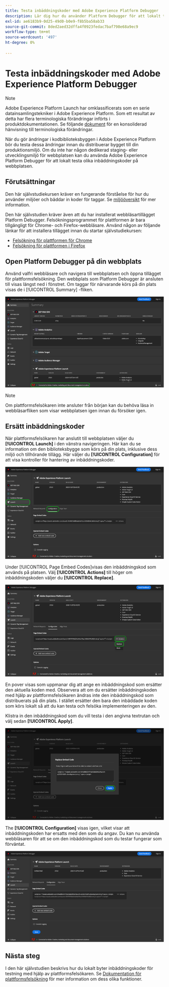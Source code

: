 ```yaml
---
title: Testa inbäddningskoder med Adobe Experience Platform Debugger
description: Lär dig hur du använder Platform Debugger för att lokalt testa olika inbäddningskoder för Adobe Experience Platform på din webbplats.
exl-id: ae6183b9-0d25-49d0-b0e9-f8b5ba58ab33
source-git-commit: 8ded2aed32dffa4f0923fedac7baf798e68a9ec9
workflow-type: tm+mt
source-wordcount: '497'
ht-degree: 0%

---
```


# Testa inbäddningskoder med Adobe Experience Platform Debugger

>[!NOTE]
>
>Adobe Experience Platform Launch har omklassificerats som en serie datainsamlingstekniker i Adobe Experience Platform. Som ett resultat av detta har flera terminologiska förändringar införts i produktdokumentationen. Se följande [dokument](../../term-updates.md) för en konsoliderad hänvisning till terminologiska förändringar.

När du gör ändringar i kodbiblioteksbyggen i Adobe Experience Platform bör du testa dessa ändringar innan du distribuerar bygget till din produktionsmiljö. Om du inte har någon dedikerad staging- eller utvecklingsmiljö för webbplatsen kan du använda Adobe Experience Platform Debugger för att lokalt testa olika inbäddningskoder på webbplatsen.

## Förutsättningar

Den här självstudiekursen kräver en fungerande förståelse för hur du använder miljöer och bäddar in koder för taggar. Se [miljööversikt](./environments.md) för mer information.

Den här självstudien kräver även att du har installerat webbläsartillägget Platform Debugger. Felsökningsprogrammet för plattformen är bara tillgängligt för Chrome- och Firefox-webbläsare. Använd någon av följande länkar för att installera tillägget innan du startar självstudiekursen:

* [Felsökning för plattformen för Chrome](https://chrome.google.com/webstore/detail/adobe-experience-platform/bfnnokhpnncpkdmbokanobigaccjkpob)
* [Felsökning för plattformen i Firefox](https://addons.mozilla.org/en-US/firefox/addon/adobe-experience-platform-dbg/)

## Open Platform Debugger på din webbplats

Använd valfri webbläsare och navigera till webbplatsen och öppna tillägget för plattformsfelsökning. Den webbplats som Platform Debugger är ansluten till visas längst ned i fönstret. Om taggar för närvarande körs på din plats visas de i [!UICONTROL Summary] -fliken.

![](./images/embed-code-testing/summary.png)

>[!NOTE]
>
>Om plattformsfelsökaren inte ansluter från början kan du behöva läsa in webbläsarfliken som visar webbplatsen igen innan du försöker igen.

## Ersätt inbäddningskoder

När plattformsfelsökaren har anslutit till webbplatsen väljer du **[!UICONTROL Launch]** i den vänstra navigeringen. Här kan du se information om den biblioteksbygge som körs på din plats, inklusive dess miljö och tillhörande tillägg. Här väljer du **[!UICONTROL Configuration]** för att visa kontroller för hantering av inbäddningskoder.

![](./images/embed-code-testing/launch-tab.png)

Under [!UICONTROL Page Embed Codes]visas den inbäddningskod som används på platsen. Välj **[!UICONTROL Actions]** till höger om inbäddningskoden väljer du **[!UICONTROL Replace]**.

![](./images/embed-code-testing/replace.png)

En pover visas som uppmanar dig att ange en inbäddningskod som ersätter den aktuella koden med. Observera att om du ersätter inbäddningskoden med hjälp av plattformsfelsökaren ändras inte den inbäddningskod som distribuerats på din plats. I stället ersätter den bara den inbäddade koden som körs lokalt så att du kan testa och felsöka implementeringen av den.

Klistra in den inbäddningskod som du vill testa i den angivna textrutan och välj sedan **[!UICONTROL Apply]**.

![](./images/embed-code-testing/paste-code.png)

The **[!UICONTROL Configuration]** visas igen, vilket visar att inbäddningskoden har ersatts med den som du angav. Du kan nu använda webbläsaren för att se om den inbäddningskod som du testar fungerar som förväntat.

![](./images/embed-code-testing/code-replaced.png)

## Nästa steg

I den här självstudien beskrivs hur du lokalt byter inbäddningskoder för testning med hjälp av plattformsfelsökaren. Se [Dokumentation för plattformsfelsökning](../../../debugger/home.md) för mer information om dess olika funktioner.
